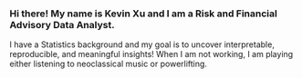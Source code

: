 ### Hi there! My name is Kevin Xu and I am a Risk and Financial Advisory Data Analyst. 

I have a Statistics background and my goal is to uncover interpretable, reproducible, and meaningful insights! When I am not working, I am playing either listening to neoclassical music or powerlifting.
